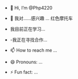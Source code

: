 - 👋 Hi, I’m @Php4220
- 👀  我对......感兴趣
... 红色摩托车

- 我目前正在学习...
- -我正在寻找合作...
- 📫 How to reach me ...
- 😄 Pronouns: ...
- ⚡ Fun fact: ...

<!---
Php4220/Php4220 is a ✨ special ✨ repository because its `README.md` (this file) appears on your GitHub profile.
You can click the Preview link to take a look at your changes.
--->
